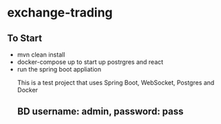 # exchange-trading
## To Start
<ul>
<li> mvn clean install
<li> docker-compose up to start up postrgres and react
<li> run the spring boot appliation
<//ul>
<p> This is a test project that uses Spring Boot, WebSocket, Postgres and Docker</p>

## BD username: admin, password: pass
